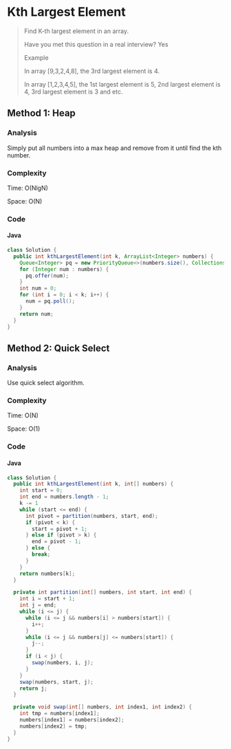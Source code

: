 # Kth Largest Element
> Find K-th largest element in an array.
> 
> Have you met this question in a real interview? Yes
>
> Example
>
> In array [9,3,2,4,8], the 3rd largest element is 4.
>
> In array [1,2,3,4,5], the 1st largest element is 5, 2nd largest element is 4, 3rd largest element is 3 and etc.

## Method 1: Heap
### Analysis
Simply put all numbers into a max heap and remove from it until find the kth number.

### Complexity
Time: O(NlgN)

Space: O(N)

### Code
#### Java
```java
class Solution {
  public int kthLargestElement(int k, ArrayList<Integer> numbers) {
    Queue<Integer> pq = new PriorityQueue<>(numbers.size(), Collections.reverseOrder());
    for (Integer num : numbers) {
      pq.offer(num);
    }
    int num = 0;
    for (int i = 0; i < k; i++) {
      num = pq.poll();
    }
    return num;
  }
}
```

## Method 2: Quick Select
### Analysis
Use quick select algorithm.

### Complexity
Time: O(N)

Space: O(1)

### Code
#### Java
```java
class Solution {
  public int kthLargestElement(int k, int[] numbers) {
    int start = 0;
    int end = numbers.length - 1;
    k -= 1
    while (start <= end) {
      int pivot = partition(numbers, start, end);
      if (pivot < k) {
        start = pivot + 1;
      } else if (pivot > k) {
        end = pivot - 1;
      } else {
        break;
      }
    }
    return numbers[k];
  }

  private int partition(int[] numbers, int start, int end) {
    int i = start + 1;
    int j = end;
    while (i <= j) {
      while (i <= j && numbers[i] > numbers[start]) {
        i++;
      }
      while (i <= j && numbers[j] <= numbers[start]) {
        j--;
      }
      if (i < j) {
        swap(numbers, i, j);
      }
    }
    swap(numbers, start, j);
    return j;
  }

  private void swap(int[] numbers, int index1, int index2) {
    int tmp = numbers[index1];
    numbers[index1] = numbers[index2];
    numbers[index2] = tmp;
  }
}
```
